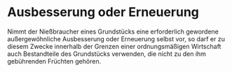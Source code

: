 # Ausbesserung oder Erneuerung

Nimmt der Nießbraucher eines Grundstücks eine erforderlich gewordene außergewöhnliche Ausbesserung oder Erneuerung selbst vor, so darf er zu diesem Zwecke innerhalb der Grenzen einer ordnungsmäßigen Wirtschaft auch Bestandteile des Grundstücks verwenden, die nicht zu den ihm gebührenden Früchten gehören.